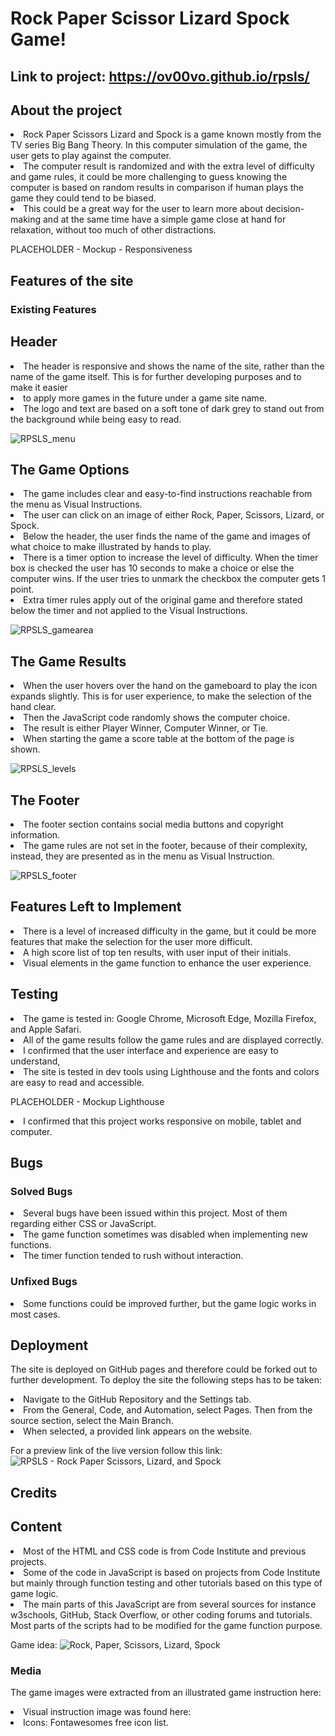
# Rock Paper Scissor Lizard Spock Game!

## Link to project: https://ov00vo.github.io/rpsls/

## About the project
<li> Rock Paper Scissors Lizard and Spock is a game known mostly from the TV series Big Bang Theory. In this computer simulation of the game, the user gets to play against the computer. 
<li> The computer result is randomized and with the extra level of difficulty and game rules, it could be more challenging to guess knowing the computer is based on random results in comparison if human plays the game they could tend to be biased.
<li> This could be a great way for the user to learn more about decision-making and at the same time have a simple game close at hand for relaxation, without too much of other distractions.

PLACEHOLDER - Mockup - Responsiveness

## Features of the site

### Existing Features

## Header
<li> The header is responsive and shows the name of the site, rather than the name of the game itself. This is for further developing purposes and to make it easier <li> to apply more games in the future under a game site name. 
<li> The logo and text are based on a soft tone of dark grey to stand out from the background while being easy to read.
  
![RPSLS_menu](https://github.com/OV00VO/rpsls/assets/136384344/7e3e67e2-6bf0-4634-a029-8f094abdba8c)

## The Game Options
<li> The game includes clear and easy-to-find instructions reachable from the menu as Visual Instructions.
<li> The user can click on an image of either Rock, Paper, Scissors, Lizard, or Spock.  
<li> Below the header, the user finds the name of the game and images of what choice to make illustrated by hands to play.
<li> There is a timer option to increase the level of difficulty. When the timer box is checked the user has 10 seconds to make a choice or else the computer wins. If the user tries to unmark the checkbox the computer gets 1 point.
<li> Extra timer rules apply out of the original game and therefore stated below the timer and not applied to the Visual Instructions.

![RPSLS_gamearea](https://github.com/OV00VO/rpsls/assets/136384344/51aefac7-a33c-4a6c-91b9-17257127061f)

## The Game Results
<li> When the user hovers over the hand on the gameboard to play the icon expands slightly. This is for user experience, to make the selection of the hand clear.
<li> Then the JavaScript code randomly shows the computer choice.
<li> The result is either Player Winner, Computer Winner, or Tie.
<li> When starting the game a score table at the bottom of the page is shown.

![RPSLS_levels](https://github.com/OV00VO/rpsls/assets/136384344/0ebd2075-c451-4708-bb08-d2e09ae0ad3a)

## The Footer
<li> The footer section contains social media buttons and copyright information.
<li> The game rules are not set in the footer, because of their complexity, instead, they are presented as in the menu as Visual Instruction.

![RPSLS_footer](https://github.com/OV00VO/rpsls/assets/136384344/0888476a-d97d-4ebe-ad3d-566bad3771a0)

## Features Left to Implement
<li> There is a level of increased difficulty in the game, but it could be more features that make the selection for the user more difficult.
<li> A high score list of top ten results, with user input of their initials.
<li> Visual elements in the game function to enhance the user experience.

## Testing
<li> The game is tested in: Google Chrome, Microsoft Edge, Mozilla Firefox, and Apple Safari.
<li> All of the game results follow the game rules and are displayed correctly.
<li> I confirmed that the user interface and experience are easy to understand,
<li> The site is tested in dev tools using Lighthouse and the fonts and colors are easy to read and accessible.

PLACEHOLDER - Mockup Lighthouse
<li> I confirmed that this project works responsive on mobile, tablet and computer.

## Bugs

  ### Solved Bugs
<li> Several bugs have been issued within this project. Most of them regarding either CSS or JavaScript.
<li> The game function sometimes was disabled when implementing new functions.
<li> The timer function tended to rush without interaction.

### Unfixed Bugs
<li> Some functions could be improved further, but the game logic works in most cases.

  ## Deployment
The site is deployed on GitHub pages and therefore could be forked out to further development. To deploy the site the following steps has to be taken:
<li> Navigate to the GitHub Repository and the Settings tab.
<li> From the General, Code, and Automation, select Pages. Then from the source section, select the Main Branch.
<li> When selected, a provided link appears on the website.

For a preview link of the live version follow this link: 
![RPSLS - Rock Paper Scissors, Lizard, and Spock](https://ov00vo.github.io/rpsls/)

## Credits

  ## Content
<li> Most of the HTML and CSS code is from Code Institute and previous projects.
<li> Some of the code in JavaScript is based on projects from Code Institute but mainly through function testing and other tutorials based on this type of game logic. 
<li> The main parts of this JavaScript are from several sources for instance w3schools, GitHub, Stack Overflow, or other coding forums and tutorials. Most parts of the scripts had to be modified for the game function purpose.  

Game idea: ![Rock, Paper, Scissors, Lizard, Spock](https://bigbangtheory.fandom.com/wiki/Rock,_Paper,_Scissors,_Lizard,_Spock)  

  ### Media
The game images were extracted from an illustrated game instruction here:

<li> Visual instruction image was found here:

<li> Icons: Fontawesomes free icon list. 
